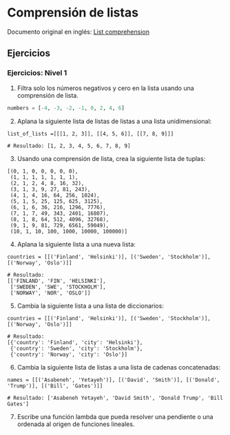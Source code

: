 # Comprensión de listas

Documento original en inglés: [List comprehension](https://github.com/Asabeneh/30-Days-Of-Python/blob/master/13_Day_List_comprehension/13_list_comprehension.md)

## Ejercicios

### Ejercicios: Nivel 1

1. Filtra solo los números negativos y cero en la lista usando una comprensión de lista.

```python
numbers = [-4, -3, -2, -1, 0, 2, 4, 6]
```

2. Aplana la siguiente lista de listas de listas a una lista unidimensional:

```
list_of_lists =[[[1, 2, 3]], [[4, 5, 6]], [[7, 8, 9]]]

# Resultado: [1, 2, 3, 4, 5, 6, 7, 8, 9]
```

3. Usando una comprensión de lista, crea la siguiente lista de tuplas:

```
[(0, 1, 0, 0, 0, 0, 0),
 (1, 1, 1, 1, 1, 1, 1),
 (2, 1, 2, 4, 8, 16, 32),
 (3, 1, 3, 9, 27, 81, 243),
 (4, 1, 4, 16, 64, 256, 1024),
 (5, 1, 5, 25, 125, 625, 3125),
 (6, 1, 6, 36, 216, 1296, 7776),
 (7, 1, 7, 49, 343, 2401, 16807),
 (8, 1, 8, 64, 512, 4096, 32768),
 (9, 1, 9, 81, 729, 6561, 59049),
 (10, 1, 10, 100, 1000, 10000, 100000)]
```

4. Aplana la siguiente lista a una nueva lista:

```
countries = [[('Finland', 'Helsinki')], [('Sweden', 'Stockholm')], [('Norway', 'Oslo')]]

# Resultado:
[['FINLAND', 'FIN', 'HELSINKI'],
 ['SWEDEN', 'SWE', 'STOCKHOLM'],
 ['NORWAY', 'NOR', 'OSLO']]
```
5. Cambia la siguiente lista a una lista de diccionarios:
```
countries = [[('Finland', 'Helsinki')], [('Sweden', 'Stockholm')], [('Norway', 'Oslo')]]

# Resultado:
[{'country': 'Finland', 'city': 'Helsinki'},
 {'country': 'Sweden', 'city': 'Stockholm'},
 {'country': 'Norway', 'city': 'Oslo'}]
```
6. Cambia la siguiente lista de listas a una lista de cadenas concatenadas:
```
names = [[('Asabeneh', 'Yetayeh')], [('David', 'Smith')], [('Donald', 'Trump')], [('Bill', 'Gates')]]

# Resultado: ['Asabeneh Yetayeh', 'David Smith', 'Donald Trump', 'Bill Gates']
```
7. Escribe una función lambda que pueda resolver una pendiente o una ordenada al origen de funciones lineales.

